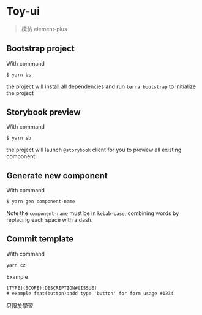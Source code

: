 # Toy-ui

> 模仿 element-plus

## Bootstrap project
With command
```bash
$ yarn bs
```
the project will install all dependencies and run `lerna bootstrap` to initialize the project

## Storybook preview
With command
```bash
$ yarn sb
```
the project will launch `@storybook` client for you to preview all existing component

## Generate new component
With command
```bash
$ yarn gen component-name
```

Note the `component-name` must be in `kebab-case`, combining words by replacing each space with a dash.

## Commit template
With command
```bash
yarn cz
```

Example
```
[TYPE](SCOPE):DESCRIPTION#[ISSUE]
# example feat(button):add type 'button' for form usage #1234
```

只限於學習
